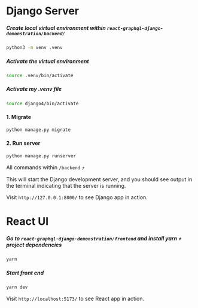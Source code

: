 # Django Server

##### Create local virtual environment within `react-graphql-django-demonstration/backend/`

```bash
python3 -m venv .venv
```

##### Activate the virtual environment

```bash
source .venv/bin/activate
```

##### Activate my .venv file

```bash
source django4/bin/activate
```

#### 1. Migrate

```bash
python manage.py migrate
```

#### 2. Run server

```bash
python manage.py runserver
```

All commands within `/backend` ⤴️

This will start the Django development server, and you should see output in the terminal indicating that the server is running.

Visit `http://127.0.0.1:8000/` to see Django app in action.

# React UI

##### Go to `react-graphql-django-demonstration/frontend` and install yarn + project dependencies

```bash
yarn
```

##### Start front end

```bash
yarn dev
```

Visit `http://localhost:5173/` to see React app in action.
